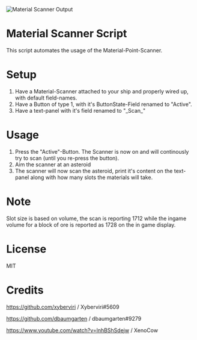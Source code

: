 ![Material Scanner Output](Material_scanner.jpg)
# Material Scanner Script
This script automates the usage of the Material-Point-Scanner.

# Setup
1. Have a Material-Scanner attached to your ship and properly wired up, with default field-names.
2. Have a Button of type 1, with it's ButtonState-Field renamed to "Active".
3. Have a text-panel with it's field renamed to "\_Scan\_"

# Usage
1. Press the "Active"-Button. The Scanner is now on and will continously try to scan (until you re-press the button).
2. Aim the scanner at an asteroid
3. The scanner will now scan the asteroid, print it's content on the text-panel along with how many slots the materials will take. 

# Note 
Slot size is based on volume, the scan is reporting 1712 while the ingame volume for a block of ore is reported as 1728 on the in game display. 

# License
MIT

# Credits
https://github.com/xyberviri / Xyberviri#5609

https://github.com/dbaumgarten / dbaumgarten#9279

https://www.youtube.com/watch?v=lnhBShSdejw / XenoCow
